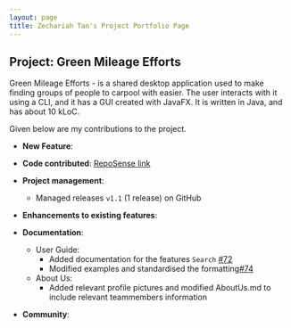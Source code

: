 ```yaml
---
layout: page
title: Zechariah Tan's Project Portfolio Page
---
```


## Project: Green Mileage Efforts

Green Mileage Efforts - is a shared desktop application used to make finding groups of people to carpool with easier. 
The user interacts with it using a CLI, and it has a GUI created with JavaFX. It is written in Java, and has about
10 kLoC.

Given below are my contributions to the project.

* **New Feature**: 

* **Code contributed**: [RepoSense link](https://nus-cs2103-ay2021s2.github.io/tp-dashboard/?search=zechariah&sort=groupTitle&sortWithin=title&timeframe=commit&mergegroup=&groupSelect=groupByRepos&breakdown=true&checkedFileTypes=docs~functional-code~test-code~other&since=2021-02-19&tabOpen=true&tabType=authorship&zFR=false&tabAuthor=ZechariahTan&tabRepo=AY2021S2-CS2103T-W10-1%2Ftp%5Bmaster%5D&authorshipIsMergeGroup=false&authorshipFileTypes=docs)

* **Project management**:
  * Managed releases `v1.1` (1 release) on GitHub

* **Enhancements to existing features**:

* **Documentation**:
  * User Guide:
    * Added documentation for the features `Search` [\#72]()
    * Modified examples and standardised the formatting[\#74]()
  * About Us:
    * Added relevant profile pictures and modified AboutUs.md to include relevant teammembers information

* **Community**:

